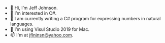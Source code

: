 - 👋 Hi, I’m Jeff Johnson.
- 👀 I’m interested in C#.
- 🌱 I am currently writing a C# program for expressing numbers in natural languages.
- 💞️ I’m using Visul Studio 2019 for Mac.
- 📫 I'm at jflnjnsn@yahoo.com.

<!---
jflnjnsn/jflnjnsn is a ✨ special ✨ repository because its `README.md` (this file) appears on your GitHub profile.
You can click the Preview link to take a look at your changes.
--->
